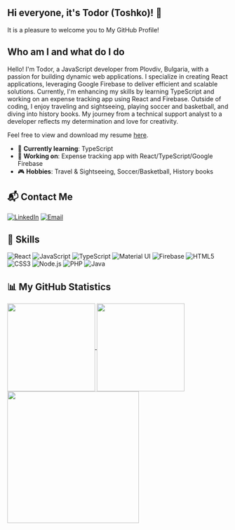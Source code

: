 ## Hi everyone, it's Todor (Toshko)! 👋
It is a pleasure to welcome you to My GitHub Profile!

## Who am I and what do I do

Hello! I'm Todor, a JavaScript developer from Plovdiv, Bulgaria, with a passion for building dynamic web applications. I specialize in creating React applications, leveraging Google Firebase to deliver efficient and scalable solutions. Currently, I'm enhancing my skills by learning TypeScript and working on an expense tracking app using React and Firebase. Outside of coding, I enjoy traveling and sightseeing, playing soccer and basketball, and diving into history books. My journey from a technical support analyst to a developer reflects my determination and love for creativity. 

Feel free to view and download my resume [here](https://github.com/todor-savov/todor-savov/blob/master/TodorSavovResume.pdf).


- 🌱 **Currently learning**: TypeScript
- 💼 **Working on**: Expense tracking app with React/TypeScript/Google Firebase
- 🎮 **Hobbies**: Travel & Sightseeing, Soccer/Basketball, History books

## 📬 Contact Me

[![LinkedIn](https://img.shields.io/badge/LinkedIn-0A66C2?style=for-the-badge&logo=linkedin&logoColor=white)](https://www.linkedin.com/in/todor-savov-4a14253b)
[![Email](https://img.shields.io/badge/Email-D14836?style=for-the-badge&logo=gmail&logoColor=white)](mailto:todor.savov@abv.bg)

## 🚀 Skills

![React](https://img.shields.io/badge/React-61DAFB?style=for-the-badge&logo=react&logoColor=black)
![JavaScript](https://img.shields.io/badge/JavaScript-FF8C00?style=for-the-badge&logo=javascript&logoColor=white)
![TypeScript](https://img.shields.io/badge/TypeScript-3178C6?style=for-the-badge&logo=typescript&logoColor=white)
![Material UI](https://img.shields.io/badge/Material--UI-0081CB?style=for-the-badge&logo=mui&logoColor=white)
![Firebase](https://img.shields.io/badge/Firebase-FFCA28?style=for-the-badge&logo=firebase&logoColor=black)
![HTML5](https://img.shields.io/badge/HTML5-E34F26?style=for-the-badge&logo=html5&logoColor=white)
![CSS3](https://img.shields.io/badge/CSS3-1572B6?style=for-the-badge&logo=css3&logoColor=white)
![Node.js](https://img.shields.io/badge/Node.js-339933?style=for-the-badge&logo=node.js&logoColor=white)
![PHP](https://img.shields.io/badge/PHP-777BB4?style=for-the-badge&logo=php&logoColor=white)
![Java](https://img.shields.io/badge/Java-007396?style=for-the-badge&logo=java&logoColor=white)

## 📊 My GitHub Statistics

<a href="https://github.com/todor-savov/github-readme-stats">
  <img height=200 align="center" src="https://github-readme-streak-stats.herokuapp.com/?user=todor-savov&theme=radical" />
</a>
<a href="https://github.com/todor-savov/github-readme-stats">
  <img height=200 align="center" src="https://github-readme-stats.vercel.app/api/top-langs/?username=todor-savov&layout=donut&theme=radical" />
</a>
<a href="https://github.com/todor-savov/github-readme-stats">
  <img height=300 align="center" src="https://github-readme-activity-graph.vercel.app/graph?username=todor-savov&theme=react-dark&custom_title=My%20GitHub%20Contributions%20During%20Last%20Month&color=FF69B4" />
</a>
